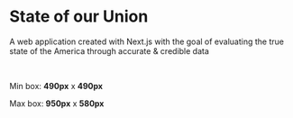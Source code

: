 # State of our Union

A web application created with Next.js with the goal of evaluating the true state of the America through accurate & credible data

</br>

Min box: **490px** x **490px**

Max box: **950px** x **580px**
